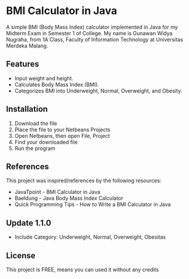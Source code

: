 # BMI Calculator in Java

A simple BMI (Body Mass Index) calculator implemented in Java for my Midterm Exam in Semester 1 of College. My name is Gunawan Widya Nugraha, from 1A Class, Faculty of Information Technology at Universitas Merdeka Malang.

## Features

- Input weight and height.
- Calculates Body Mass Index (BMI).
- Categorizes BMI into Underweight, Normal, Overweight, and Obesity.

## Installation

1. Download the file
2. Place the file to your Netbeans Projects
3. Open Netbeans, then open File, Project
4. Find your downloaded file
5. Run the program

## References
This project was inspired/references by the following resources:

* JavaTpoint - BMI Calculator in Java
* Baeldung - Java Body Mass Index Calculator
* Quick Programming Tips - How to Write a BMI Calculator in Java

## Update 1.1.0

* Include Category: Underweight, Normal, Overweight, Obesitas

## License
This project is FREE, means you can used it without any credits
